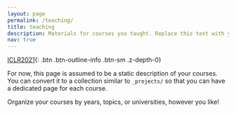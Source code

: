 ```yaml
---
layout: page
permalink: /teaching/
title: teaching
description: Materials for courses you taught. Replace this text with your description.
nav: true
---
```


[ICLR2021](https://openreview.net/forum?id=Iw4ZGwenbXf){: .btn .btn-outline-info .btn-sm .z-depth-0}

For now, this page is assumed to be a static description of your courses. You can convert it to a collection similar to `_projects/` so that you can have a dedicated page for each course.

Organize your courses by years, topics, or universities, however you like!
